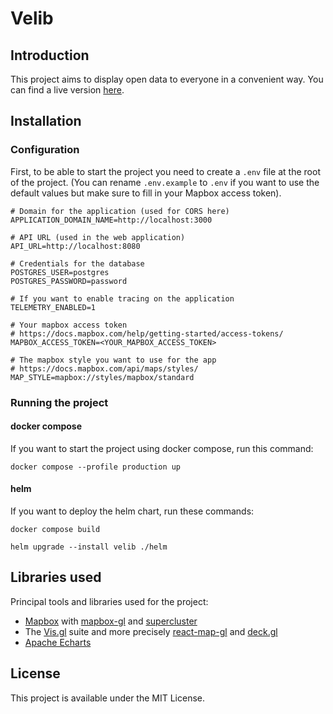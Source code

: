 # Velib

## Introduction

This project aims to display open data to everyone in a convenient way.
You can find a live version [here](https://velib.runtheit.com).

## Installation

### Configuration

First, to be able to start the project you need to create a `.env` file at the root of the project.
(You can rename `.env.example` to `.env` if you want to use the default values but make sure to fill in your Mapbox access token).

```
# Domain for the application (used for CORS here)
APPLICATION_DOMAIN_NAME=http://localhost:3000

# API URL (used in the web application)
API_URL=http://localhost:8080

# Credentials for the database
POSTGRES_USER=postgres
POSTGRES_PASSWORD=password

# If you want to enable tracing on the application
TELEMETRY_ENABLED=1

# Your mapbox access token
# https://docs.mapbox.com/help/getting-started/access-tokens/
MAPBOX_ACCESS_TOKEN=<YOUR_MAPBOX_ACCESS_TOKEN>

# The mapbox style you want to use for the app
# https://docs.mapbox.com/api/maps/styles/
MAP_STYLE=mapbox://styles/mapbox/standard
```

### Running the project

#### docker compose

If you want to start the project using docker compose, run this command:

```
docker compose --profile production up
```

#### helm

If you want to deploy the helm chart, run these commands:

```
docker compose build
```

```
helm upgrade --install velib ./helm
```

## Libraries used

Principal tools and libraries used for the project:

- [Mapbox](https://www.mapbox.com/) with [mapbox-gl](https://github.com/mapbox/mapbox-gl-js) and [supercluster](https://github.com/mapbox/supercluster)
- The [Vis.gl](https://vis.gl/) suite and more precisely [react-map-gl](https://visgl.github.io/react-map-gl/) and [deck.gl](https://deck.gl/)
- [Apache Echarts](https://echarts.apache.org/en/index.html)

## License

This project is available under the MIT License.